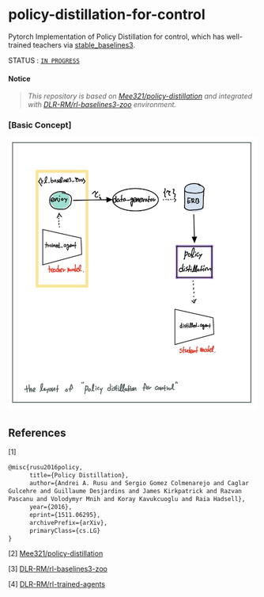 # policy-distillation-for-control

Pytorch Implementation of Policy Distillation for control, which has well-trained teachers via [stable_baselines3](https://github.com/DLR-RM/stable-baselines3).



STATUS : [`IN PROGRESS`]()



#### Notice

> *This repository is based on [Mee321/policy-distillation](https://github.com/Mee321/policy-distillation) and integrated with [DLR-RM/rl-baselines3-zoo](https://github.com/DLR-RM/rl-baselines3-zoo) environment.*



### [Basic Concept]

<img src="concept.jpg" height="550">



## References

[1] 

```
@misc{rusu2016policy,
      title={Policy Distillation}, 
      author={Andrei A. Rusu and Sergio Gomez Colmenarejo and Caglar Gulcehre and Guillaume Desjardins and James Kirkpatrick and Razvan Pascanu and Volodymyr Mnih and Koray Kavukcuoglu and Raia Hadsell},
      year={2016},
      eprint={1511.06295},
      archivePrefix={arXiv},
      primaryClass={cs.LG}
}
```



[2] [Mee321/policy-distillation](https://github.com/Mee321/policy-distillation)

[3] [DLR-RM/rl-baselines3-zoo](https://github.com/DLR-RM/rl-baselines3-zoo)

[4] [DLR-RM/rl-trained-agents](https://github.com/DLR-RM/rl-trained-agents)

